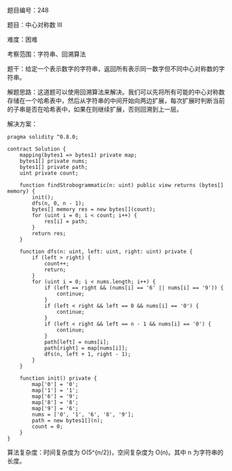 题目编号：248

题目：中心对称数 III

难度：困难

考察范围：字符串、回溯算法

题干：给定一个表示数字的字符串，返回所有表示同一数字但不同中心对称数的字符串。

解题思路：这道题可以使用回溯算法来解决。我们可以先将所有可能的中心对称数存储在一个哈希表中，然后从字符串的中间开始向两边扩展，每次扩展时判断当前的子串是否在哈希表中，如果在则继续扩展，否则回溯到上一层。

解决方案：

```
pragma solidity ^0.8.0;

contract Solution {
    mapping(bytes1 => bytes1) private map;
    bytes1[] private nums;
    bytes1[] private path;
    uint private count;
    
    function findStrobogrammatic(n: uint) public view returns (bytes[] memory) {
        init();
        dfs(n, 0, n - 1);
        bytes[] memory res = new bytes[](count);
        for (uint i = 0; i < count; i++) {
            res[i] = path;
        }
        return res;
    }
    
    function dfs(n: uint, left: uint, right: uint) private {
        if (left > right) {
            count++;
            return;
        }
        for (uint i = 0; i < nums.length; i++) {
            if (left == right && (nums[i] == '6' || nums[i] == '9')) {
                continue;
            }
            if (left < right && left == 0 && nums[i] == '0') {
                continue;
            }
            if (left < right && left == n - 1 && nums[i] == '0') {
                continue;
            }
            path[left] = nums[i];
            path[right] = map[nums[i]];
            dfs(n, left + 1, right - 1);
        }
    }
    
    function init() private {
        map['0'] = '0';
        map['1'] = '1';
        map['6'] = '9';
        map['8'] = '8';
        map['9'] = '6';
        nums = ['0', '1', '6', '8', '9'];
        path = new bytes1[](n);
        count = 0;
    }
}
```

算法复杂度：时间复杂度为 O(5^{n/2})，空间复杂度为 O(n)。其中 n 为字符串的长度。